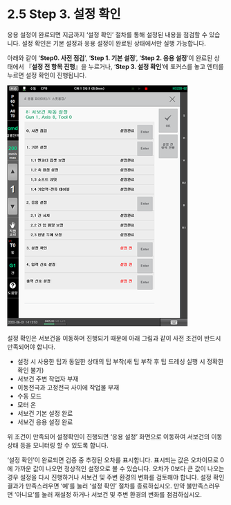 # 2.5 Step 3. 설정 확인

응용 설정이 완료되면 지금까지 ‘설정 확인’ 절차를 통해 설정된 내용을 점검할 수 있습니다. 설정 확인은 기본 설정과 응용 설정이 완료된 상태에서만 실행 가능합니다.

아래와 같이 ‘**Step0. 사전 점검**’, ‘**Step 1. 기본 설정**’, ‘**Step 2. 응용 설정**’이 완료된 상태에서 『**설정 전 항목 진행**』을 누르거나, ‘**Step 3. 설정 확인**’에 포커스를 놓고 엔터를 누르면 설정 확인이 진행됩니다.

![](<../.gitbook/assets/image (21).png>)

설정 확인은 서보건을 이동하며 진행되기 때문에 아래 그림과 같이 사전 조건이 반드시 만족되어야 합니다.

* 설정 시 사용한 팁과 동일한 상태의 팁 부착(새 팁 부착 후 팁 드레싱 실행 시 정확한 확인 불가)
* 서보건 주변 작업자 부재
* 이동전극과 고정전극 사이에 작업물 부재
* 수동 모드
* 모터 온
* 서보건 기본 설정 완료
* 서보건 응용 설정 완료

위 조건이 만족되어 설정확인이 진행되면 ‘응용 설정’ 화면으로 이동하여 서보건의 이동 상태 등을 모니터링 할 수 있도록 합니다.

‘설정 확인’이 완료되면 검증 중 추정된 오차를 표시합니다. 표시되는 값은 오차이므로 0에 가까운 값이 나오면 정상적인 설정으로 볼 수 있습니다. 오차가 0보다 큰 값이 나오는 경우 설정을 다시 진행하거나 서보건 및 주변 환경의 변화를 검토해야 합니다. 설정 확인 결과가 만족스러우면 ‘예’를 눌러 ‘설정 확인’ 절차를 종료하십시오. 만약 불만족스러우면 ‘아니요’를 눌러 재설정 하거나 서보건 및 주변 환경의 변화를 점검하십시오.
